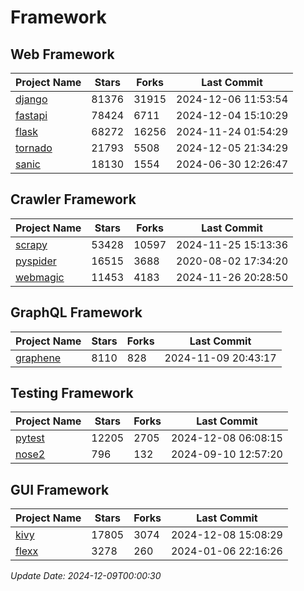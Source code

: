 # Framework

## Web Framework
| Project Name | Stars | Forks | Last Commit |
| ------------ | ----- | ----- | ----------- |
| [django](https://github.com/django/django) | 81376 | 31915 | 2024-12-06 11:53:54 |
| [fastapi](https://github.com/fastapi/fastapi) | 78424 | 6711 | 2024-12-04 15:10:29 |
| [flask](https://github.com/pallets/flask) | 68272 | 16256 | 2024-11-24 01:54:29 |
| [tornado](https://github.com/tornadoweb/tornado) | 21793 | 5508 | 2024-12-05 21:34:29 |
| [sanic](https://github.com/sanic-org/sanic) | 18130 | 1554 | 2024-06-30 12:26:47 |

## Crawler Framework
| Project Name | Stars | Forks | Last Commit |
| ------------ | ----- | ----- | ----------- |
| [scrapy](https://github.com/scrapy/scrapy) | 53428 | 10597 | 2024-11-25 15:13:36 |
| [pyspider](https://github.com/binux/pyspider) | 16515 | 3688 | 2020-08-02 17:34:20 |
| [webmagic](https://github.com/code4craft/webmagic) | 11453 | 4183 | 2024-11-26 20:28:50 |

## GraphQL Framework
| Project Name | Stars | Forks | Last Commit |
| ------------ | ----- | ----- | ----------- |
| [graphene](https://github.com/graphql-python/graphene) | 8110 | 828 | 2024-11-09 20:43:17 |

## Testing Framework
| Project Name | Stars | Forks | Last Commit |
| ------------ | ----- | ----- | ----------- |
| [pytest](https://github.com/pytest-dev/pytest) | 12205 | 2705 | 2024-12-08 06:08:15 |
| [nose2](https://github.com/nose-devs/nose2) | 796 | 132 | 2024-09-10 12:57:20 |

## GUI Framework
| Project Name | Stars | Forks | Last Commit |
| ------------ | ----- | ----- | ----------- |
| [kivy](https://github.com/kivy/kivy) | 17805 | 3074 | 2024-12-08 15:08:29 |
| [flexx](https://github.com/flexxui/flexx) | 3278 | 260 | 2024-01-06 22:16:26 |

*Update Date: 2024-12-09T00:00:30*